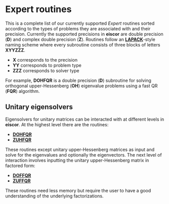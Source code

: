 # Expert routines #
This is a complete list of our currently supported _Expert_ routines sorted according to the types of problems they are associated with and their precision. Currently the supported precisions in __eiscor__ are double precision (__D__) and complex double precision (__Z__). Routines follow an [__LAPACK__](http://www.netlib.org/lapack/lug/node24.html)-style naming scheme where every subroutine consists of three blocks of letters __XYYZZZ__. 
- __X__ corresponds to the precision
- __YY__ corresponds to problem type
- __ZZZ__ corresponds to solver type

For example, __DOHFQR__ is a double precision (__D__) subroutine for solving orthogonal upper-Hessenberg (__OH__) eigenvalue problems using a fast QR (__FQR__) algorithm. 

## Unitary eigensolvers ##
Eigensolvers for unitary matrices can be interacted with at different levels in __eiscor__. At the highest level there are the routines:
- [__DOHFQR__]()
- [__ZUHFQR__]()

These routines except unitary upper-Hessenberg matrices as input and solve for the eigenvalues and optionally the eigenvectors. The next level of interaction involves inputting the unitary upper-Hessenberg matrix in factored form:
- [__DOFFQR__]()
- [__ZUFFQR__]()

These routines need less memory but require the user to have a good understanding of the underlying factorizations.
